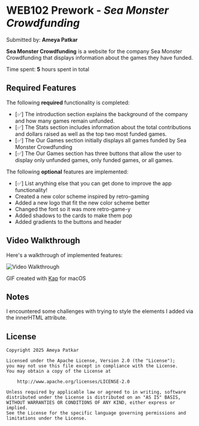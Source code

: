 # WEB102 Prework - *Sea Monster Crowdfunding*

Submitted by: **Ameya Patkar**

**Sea Monster Crowdfunding** is a website for the company Sea Monster Crowdfunding that displays information about the games they have funded.

Time spent: **5** hours spent in total

## Required Features

The following **required** functionality is completed:

* [✅] The introduction section explains the background of the company and how many games remain unfunded.
* [✅] The Stats section includes information about the total contributions and dollars raised as well as the top two most funded games.
* [✅] The Our Games section initially displays all games funded by Sea Monster Crowdfunding
* [✅] The Our Games section has three buttons that allow the user to display only unfunded games, only funded games, or all games.

The following **optional** features are implemented:

* [✅] List anything else that you can get done to improve the app functionality!
* Created a new color scheme inspired by retro-gaming
* Added a new logo that fit the new color scheme better
* Changed the font so it was more retro-game-y
* Added shadows to the cards to make them pop
* Added gradients to the buttons and header

## Video Walkthrough

Here's a walkthrough of implemented features:

<img src='[https://imgur.com/a/web102-pre-work-LMFA3M1]' title='Video Walkthrough' width='' alt='Video Walkthrough' />

GIF created with [Kap](https://getkap.co/) for macOS

## Notes

I encountered some challenges with trying to style the elements I added via the innerHTML attribute. 

## License

    Copyright 2025 Ameya Patkar

    Licensed under the Apache License, Version 2.0 (the "License");
    you may not use this file except in compliance with the License.
    You may obtain a copy of the License at

        http://www.apache.org/licenses/LICENSE-2.0

    Unless required by applicable law or agreed to in writing, software
    distributed under the License is distributed on an "AS IS" BASIS,
    WITHOUT WARRANTIES OR CONDITIONS OF ANY KIND, either express or implied.
    See the License for the specific language governing permissions and
    limitations under the License.
